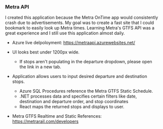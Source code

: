 ### Metra API

I created this application because the Metra OnTime app would consistently crash due to advertisements. 
My goal was to create a fast site that I could bookmark to easily look up Metra times. Learning Metra's 
GTFS API was a great experience and I still use this application almost daily.


- Azure live delpoloyment: https://metraapi.azurewebsites.net/
- UI looks best under 1200px wide.
  - If stops aren't populating in the departure dropdown, please open the link in a new tab.


- Application allows users to input desired departure and destination stops.
  - Azure SQL Procedures reference the Metra GTFS Static Schedule.
  - .NET processes data and specifies certain filters like date, destination and departure order, and stop coordinates
  - React maps the returned stops and displays to user.



- Metra GTFS Realtime and Static References: https://metrarail.com/developers



